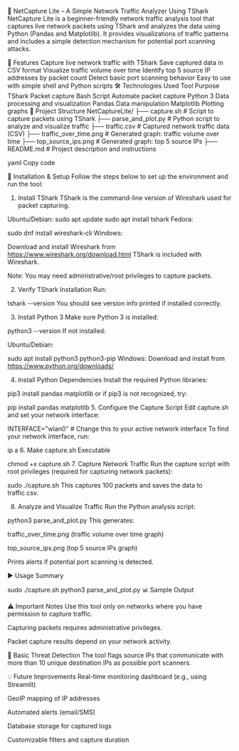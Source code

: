 🚦 NetCapture Lite – A Simple Network Traffic Analyzer Using TShark
NetCapture Lite is a beginner-friendly network traffic analysis tool that captures live network packets using TShark and analyzes the data using Python (Pandas and Matplotlib). It provides visualizations of traffic patterns and includes a simple detection mechanism for potential port scanning attacks.

📌 Features
Capture live network traffic with TShark
Save captured data in CSV format
Visualize traffic volume over time
Identify top 5 source IP addresses by packet count
Detect basic port scanning behavior
Easy to use with simple shell and Python scripts
🛠️ Technologies Used
Tool	Purpose
TShark	Packet capture
Bash Script	Automate packet capture
Python 3	Data processing and visualization
Pandas	Data manipulation
Matplotlib	Plotting graphs
📁 Project Structure
NetCaptureLite/ 
├── capture.sh # Script to capture packets using TShark
├── parse_and_plot.py # Python script to analyze and visualize traffic 
├── traffic.csv # Captured network traffic data (CSV) 
├── traffic_over_time.png # Generated graph: traffic volume over time 
├── top_source_ips.png # Generated graph: top 5 source IPs 
├── README.md # Project description and instructions

yaml Copy code

🚀 Installation & Setup
Follow the steps below to set up the environment and run the tool:

1. Install TShark
TShark is the command-line version of Wireshark used for packet capturing.

Ubuntu/Debian:
sudo apt update
sudo apt install tshark
Fedora:


sudo dnf install wireshark-cli
Windows:

Download and install Wireshark from https://www.wireshark.org/download.html
TShark is included with Wireshark.

Note: You may need administrative/root privileges to capture packets.

2. Verify TShark Installation
Run:


tshark --version
You should see version info printed if installed correctly.

3. Install Python 3
Make sure Python 3 is installed:

python3 --version
If not installed:

Ubuntu/Debian:


sudo apt install python3 python3-pip
Windows:
Download and install from https://www.python.org/downloads/

4. Install Python Dependencies
Install the required Python libraries:


pip3 install pandas matplotlib
or if pip3 is not recognized, try:


pip install pandas matplotlib
5. Configure the Capture Script
Edit capture.sh and set your network interface:


INTERFACE="wlan0"  # Change this to your active network interface
To find your network interface, run:


ip a
6. Make capture.sh Executable

chmod +x capture.sh
7. Capture Network Traffic
Run the capture script with root privileges (required for capturing network packets):


sudo ./capture.sh
This captures 100 packets and saves the data to traffic.csv.

8. Analyze and Visualize Traffic
Run the Python analysis script:


python3 parse_and_plot.py
This generates:

traffic_over_time.png (traffic volume over time graph)

top_source_ips.png (top 5 source IPs graph)

Prints alerts if potential port scanning is detected.

▶️ Usage Summary

sudo ./capture.sh
python3 parse_and_plot.py
📊 Sample Output


⚠️ Important Notes
Use this tool only on networks where you have permission to capture traffic.

Capturing packets requires administrative privileges.

Packet capture results depend on your network activity.

🚨 Basic Threat Detection
The tool flags source IPs that communicate with more than 10 unique destination IPs as possible port scanners.

💡 Future Improvements
Real-time monitoring dashboard (e.g., using Streamlit)

GeoIP mapping of IP addresses

Automated alerts (email/SMS)

Database storage for captured logs

Customizable filters and capture duration
